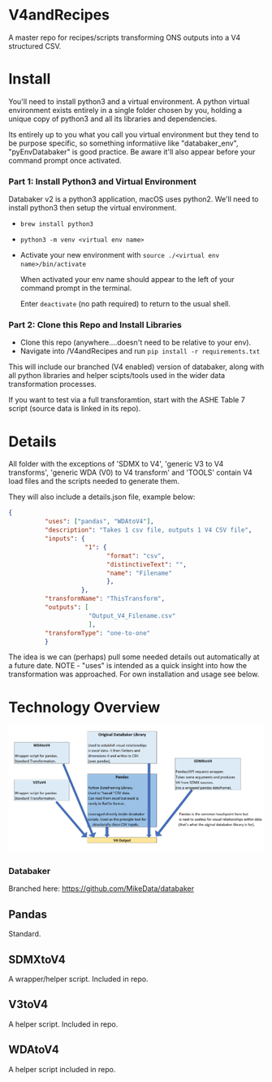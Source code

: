 # V4andRecipes

A master repo for recipes/scripts transforming ONS outputs into a V4 structured CSV.


# Install

You'll need to install python3 and a virtual environment. A python virtual environment exists entirely in a single folder chosen by you, holding a unique copy of python3 and all its libraries and dependencies. 

Its entirely up to you what you call you virtual environment but they tend to be purpose specific, so something informatiive like "databaker_env", "pyEnvDatabaker" is good practice. Be aware it'll also appear before your command prompt once activated. 


### Part 1: Install Python3 and Virtual Environment

Databaker v2 is a python3 application, macOS uses python2. We'll need to install python3 then setup the virtual environment.
* `brew install python3`
* `python3 -m venv <virtual env name>`
* Activate your new environment with `source ./<virtual env name>/bin/activate`

  When activated your env name should appear to the left of your command prompt in the terminal.
  
  Enter `deactivate` (no path required) to return to the usual shell.
  
  
### Part 2: Clone this Repo and Install Libraries 
* Clone this repo (anywhere....doesn't need to be relative to your env).
* Navigate into /V4andRecipes and run ```pip install -r requirements.txt```

This will include our branched (V4 enabled) version of databaker, along with all python libraries and helper scipts/tools used in the wider data transformation processes.

If you want to test via a full transforamtion, start with the ASHE Table 7 script (source data is linked in its repo).


# Details

All folder with the exceptions of 'SDMX to V4', 'generic V3 to V4 transforms', 'generic WDA (V0) to V4 transform' and 'TOOLS' contain V4 load files and the scripts needed to generate them.

They will also include a details.json file, example below:

```json
{
          "uses": ["pandas", "WDAtoV4"],
          "description": "Takes 1 csv file, outputs 1 V4 CSV file",
          "inputs": {
                     "1": {
                           "format": "csv",
                           "distinctiveText": "",
                           "name": "Filename"
                           },
                    },
          "transformName": "ThisTransform",
          "outputs": [
                      "Output_V4_Filename.csv"
                      ],            
          "transformType": "one-to-one"
          }
```

The idea is we can (perhaps) pull some needed details out automatically at a future date. NOTE - "uses" is intended as a quick insight into how the transformation was approached. For own installation and usage see below.


# Technology Overview

![alt tag](/technology_overview_pic.png)

### Databaker

Branched here: https://github.com/MikeData/databaker

## Pandas

Standard.

## SDMXtoV4

A wrapper/helper script. Included in repo.

## V3toV4

A helper script. Included in repo.

## WDAtoV4

A helper script included in repo.

